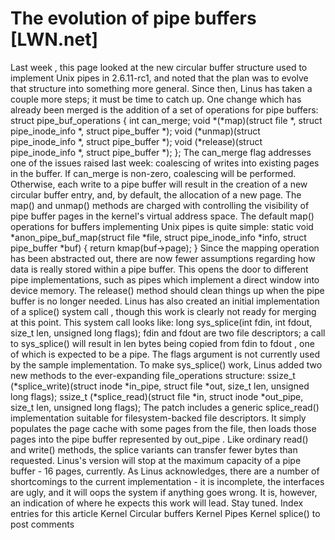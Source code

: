 # The evolution of pipe buffers [LWN.net]

Last week
, this page looked
at the new circular buffer structure used to implement Unix pipes in
2.6.11-rc1, and noted that the plan was to evolve that structure into
something more general.  Since then, Linus has taken a couple more steps;
it must be time to catch up.
One change which has already been merged is the addition of a set of
operations for pipe buffers:
struct pipe_buf_operations {
	int can_merge;
	void *(*map)(struct file *, struct pipe_inode_info *, 
                     struct pipe_buffer *);
	void (*unmap)(struct pipe_inode_info *, struct pipe_buffer *);
	void (*release)(struct pipe_inode_info *, struct pipe_buffer *);
    };
The
can_merge
flag addresses one of the issues raised last week:
coalescing of writes into existing pages in the buffer.  If
can_merge
is non-zero, coalescing will be performed.  Otherwise,
each write to a pipe buffer will result in the creation of a new circular
buffer entry, and, by default, the allocation of a new page.
The
map()
and
unmap()
methods are charged with
controlling the visibility of pipe buffer pages in the kernel's virtual
address space.  The default
map()
operations for buffers
implementing Unix pipes is quite simple:
static void *anon_pipe_buf_map(struct file *file, 
                                   struct pipe_inode_info *info, 
                                   struct pipe_buffer *buf)
    {
            return kmap(buf->page);
    }
Since the mapping operation has been abstracted out, there are now fewer
assumptions regarding how data is really stored within a pipe buffer.  This
opens the door to different pipe implementations, such as pipes which
implement a direct window into device memory.
The
release()
method should clean things up when the pipe buffer
is no longer needed.
Linus has also created
an initial
implementation of a
splice()
system call
, though this work is
clearly not ready for merging at this point.  This system call looks like:
long sys_splice(int fdin, int fdout, size_t len, unsigned long flags);
fdin
and
fdout
are two file descriptors; a call to
sys_splice()
will result in
len
bytes being copied from
fdin
to
fdout
, one of which is expected to be a pipe.
The
flags
argument is not currently used by the sample
implementation.
To make
sys_splice()
work, Linus added two new methods to the
ever-expanding
file_operations
structure:
ssize_t (*splice_write)(struct inode *in_pipe, struct file *out, 
                            size_t len, unsigned long flags);
    ssize_t (*splice_read)(struct file *in, struct inode *out_pipe, 
                           size_t len, unsigned long flags);
The patch includes a generic
splice_read()
implementation suitable
for filesystem-backed file descriptors.  It simply populates the page cache
with some pages from the file, then loads those pages into the pipe buffer
represented by
out_pipe
.  Like ordinary
read()
and
write()
methods, the splice variants can transfer fewer bytes than
requested.  Linus's version will stop at the maximum capacity of a pipe
buffer - 16 pages, currently.
As Linus acknowledges, there are a number of shortcomings to the current
implementation - it is incomplete, the interfaces are ugly, and it will
oops the system if anything goes wrong.  It is, however, an indication of
where he expects this work will lead.  Stay tuned.
Index entries for this article
Kernel
Circular buffers
Kernel
Pipes
Kernel
splice()
to post comments